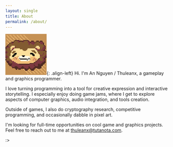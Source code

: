 ```yaml
---
layout: single
title: About
permalink: /about/
---
```


![image-left](/assets/images/logo.png){: .align-left}
Hi. I'm An Nguyen / Thuleanx, a gameplay and graphics programmer.

I love turning programming into a tool for creative expression and interactive storytelling. 
I especially enjoy doing game jams, where I get to explore aspects of computer graphics, audio integration, and tools creation.

Outside of games, I also do cryptography research, competitive programming, and occasionally dabble in pixel art.

I'm looking for full-time opportunities on cool game and graphics projects. Feel free to reach out to me at [thuleanx@tutanota.com](thuleanx@tutanota.com).

:>
